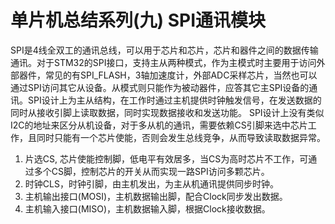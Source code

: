 # **单片机总结系列(九) SPI通讯模块**

SPI是4线全双工的通讯总线，可以用于芯片和芯片，芯片和器件之间的数据传输通讯。对于STM32的SPI接口，支持主从两种模式，作为主模式时主要用于访问外部器件，常见的有SPI_FLASH，3轴加速度计，外部ADC采样芯片，当然也可以通过SPI访问其它从设备。从模式则只能作为被动器件，应答其它主SPI设备的通讯。SPI设计上为主从结构，在工作时通过主机提供时钟触发信号，在发送数据的同时从接收引脚上读取数据，同时实现数据接收和发送功能。 SPI设计上没有类似I2C的地址来区分从机设备，对于多从机的通讯，需要依赖CS引脚来选中芯片工作，且同时只能有一个芯片使能，否则会发生总线竞争，从而导致读取数据异常。

1. 片选CS, 芯片使能控制脚，低电平有效居多，当CS为高时芯片不工作，可通过多个CS脚，控制芯片的开关从而实现一路SPI访问多颗芯片。
2. 时钟CLS，时钟引脚，由主机发出，为主从机通讯提供同步时钟。
3. 主机输出接口(MOSI)，主机数据输出脚，配合Clock同步发出数据。
4. 主机输入接口(MISO)，主机数据输入脚，根据Clock接收数据。

## 